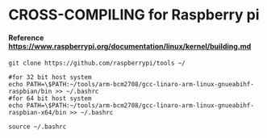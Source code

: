 # CROSS-COMPILING for Raspberry pi

#### Reference https://www.raspberrypi.org/documentation/linux/kernel/building.md

```
git clone https://github.com/raspberrypi/tools ~/

#for 32 bit host system
echo PATH=\$PATH:~/tools/arm-bcm2708/gcc-linaro-arm-linux-gnueabihf-raspbian/bin >> ~/.bashrc
#for 64 bit host system
echo PATH=\$PATH:~/tools/arm-bcm2708/gcc-linaro-arm-linux-gnueabihf-raspbian-x64/bin >> ~/.bashrc

source ~/.bashrc

```
